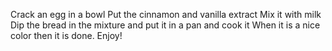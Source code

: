 Crack an egg in a bowl
Put the cinnamon and vanilla extract
Mix it with milk
Dip the bread in the mixture and put it in a pan and cook it
When it is a nice color then it is done.
Enjoy!